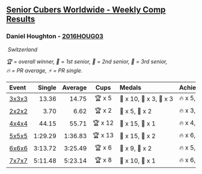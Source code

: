 <style>table {white-space: nowrap;}</style>
<link rel="stylesheet" type="text/css" href="/scw-comp/css/flags.css" />

## [Senior Cubers Worldwide - Weekly Comp Results](/scw-comp/results/)
### Daniel Houghton - [2016HOUG03](https://www.worldcubeassociation.org/persons/2016HOUG03)

<i class="flag flag-CH" />&nbsp;Switzerland

<span style="white-space: nowrap;">🏆 = overall winner</span>, <span style="white-space: nowrap;">🥇 = 1st senior</span>, <span style="white-space: nowrap;">🥈 = 2nd senior</span>, <span style="white-space: nowrap;">🥉 = 3rd senior</span>, <span style="white-space: nowrap;">🔥 = PR average</span>, <span style="white-space: nowrap;">⚡ = PR single</span>.

| Event | Single | Average | Cups | Medals | Achievements|
| :-- | --: | --: | :--: | :-- | :-- |
| [3x3x3](333.md) | 13.36 | 14.75 | 🏆 x 5 | 🥇 x 10, 🥈 x 3, 🥉 x 3 | 🔥 x 5, ⚡ x 5 |
| [2x2x2](222.md) | 3.70 | 6.62 | 🏆 x 2 | 🥇 x 5, 🥈 x 2 | 🔥 x 3, ⚡ x 2 |
| [4x4x4](444.md) | 44.15 | 55.71 | 🏆 x 12 | 🥇 x 15, 🥈 x 1 | 🔥 x 4, ⚡ x 4 |
| [5x5x5](555.md) | 1:29.29 | 1:36.83 | 🏆 x 13 | 🥇 x 15, 🥈 x 2 | 🔥 x 6, ⚡ x 2 |
| [6x6x6](666.md) | 3:13.72 | 3:25.49 | 🏆 x 6 | 🥇 x 9, 🥈 x 2 | 🔥 x 5, ⚡ x 7 |
| [7x7x7](777.md) | 5:11.48 | 5:23.14 | 🏆 x 8 | 🥇 x 10, 🥈 x 1 | 🔥 x 6, ⚡ x 4 |

<!-- Global site tag (gtag.js) - Google Analytics -->
<script async src="https://www.googletagmanager.com/gtag/js?id=UA-86348435-3"></script>
<script>window.dataLayer = window.dataLayer || []; function gtag() {dataLayer.push(arguments);} gtag('js', new Date()); gtag('config', 'UA-86348435-3');</script>
